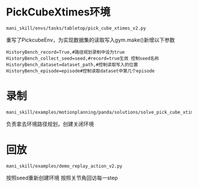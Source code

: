 # PickCubeXtimes环境
```
mani_skill/envs/tasks/tabletop/pick_cube_xtimes_v2.py
```
重写了PickcubeEnv，为实现数据集的读取写入gym.make()新增以下参数
```
HistoryBench_record=True,#路径规划录制中设为true
HistoryBench_collect_seed=seed,#record=true生效 控制seed名称
HistoryBench_dataset=dataset_path,#控制读取写入的位置
HistoryBench_episode=episode#控制读取dataset中第几个episode
```
# 录制
```
mani_skill/examples/motionplanning/panda/solutions/solve_pick_cube_xtimes_v2.py
```
负责拿去环境路径规划，创建关闭环境

# 回放
```
mani_skill/examples/demo_replay_action_v2.py
```
按照seed重新创建环境 按照关节角回访每一step
